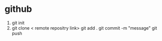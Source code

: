 # github
1.  git init
2.  git clone < remote repositry link>
git add .
git commit -m "message"
git push

